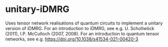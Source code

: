 # unitary-iDMRG
Uses tensor network realisations of quantum circuits to implement a unitary version of iDMRG.
For an introduction to iDMRG, see e.g. U. Schollwöck (2011), I.P. McCulloch (2007, 2008).
For an introduction to quantum tensor networks, see e.g. https://doi.org/10.1038/s41534-021-00420-3
